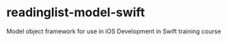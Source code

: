 # readinglist-model-swift
Model object framework for use in iOS Development in Swift training course
